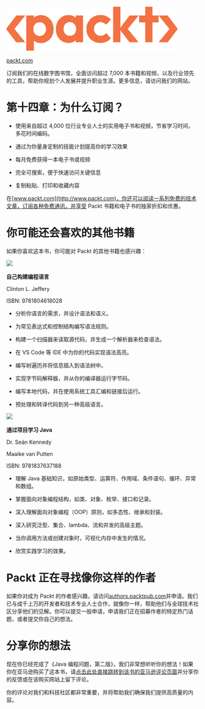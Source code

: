 ![](img/New_Packt_Logo1.png)

[packt.com](http://packt.com)

订阅我们的在线数字图书馆，全面访问超过 7,000 本书籍和视频，以及行业领先的工具，帮助你规划个人发展并提升职业生涯。更多信息，请访问我们的网站。

# 第十四章：为什么订阅？

+   使用来自超过 4,000 位行业专业人士的实用电子书和视频，节省学习时间，多花时间编码。

+   通过为你量身定制的技能计划提高你的学习效果

+   每月免费获得一本电子书或视频

+   完全可搜索，便于快速访问关键信息

+   复制粘贴、打印和收藏内容

在[www.packt.com](http://www.packt.com)，你还可以阅读一系列免费的技术文章，订阅各种免费通讯，并享受 Packt 书籍和电子书的独家折扣和优惠。

# 你可能还会喜欢的其他书籍

如果你喜欢这本书，你可能对 Packt 的其他书籍也感兴趣：

![](https://www.packtpub.com/product/build-your-own-programming-language-second-edition/9781804618028)

**自己构建编程语言**

Clinton L. Jeffery

ISBN: 9781804618028

+   分析你语言的需求，并设计语法和语义。

+   为常见表达式和控制结构编写语法规则。

+   构建一个扫描器来读取源代码，并生成一个解析器来检查语法。

+   在 VS Code 等 IDE 中为你的代码实现语法高亮。

+   编写树遍历并将信息插入到语法树中。

+   实现字节码解释器，并从你的编译器运行字节码。

+   编写本地代码，并在使用系统工具汇编和链接后运行。

+   预处理和转译代码到另一种高级语言。

![](https://www.packtpub.com/product/learn-java-with-projects/9781837637188)

**通过项目学习 Java**

Dr. Seán Kennedy

Maaike van Putten

ISBN: 9781837637188

+   理解 Java 基础知识，如原始类型、运算符、作用域、条件语句、循环、异常和数组。

+   掌握面向对象编程结构，如类、对象、枚举、接口和记录。

+   深入理解面向对象编程（OOP）原则，如多态性、继承和封装。

+   深入研究泛型、集合、lambda、流和并发的高级主题。

+   当你调用方法或创建对象时，可视化内存中发生的情况。

+   欣赏实践学习的效果。

# Packt 正在寻找像你这样的作者

如果你对成为 Packt 的作者感兴趣，请访问[authors.packtpub.com](http://authors.packtpub.com)并申请。我们已与成千上万的开发者和技术专业人士合作，就像你一样，帮助他们与全球技术社区分享他们的见解。你可以提交一般申请，申请我们正在招募作者的特定热门话题，或者提交你自己的想法。

# 分享你的想法

现在你已经完成了《Java 编程问题，第二版》，我们非常想听听你的想法！如果你在亚马逊购买了这本书，请[点击此处直接跳转到该书的亚马逊评论页面](https://packt.link/r/1837633940)并分享你的反馈或在该购买网站上留下评论。

你的评论对我们和科技社区都非常重要，并将帮助我们确保我们提供高质量的内容。
